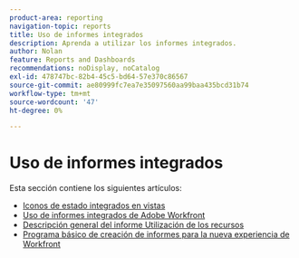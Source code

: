 ```yaml
---
product-area: reporting
navigation-topic: reports
title: Uso de informes integrados
description: Aprenda a utilizar los informes integrados.
author: Nolan
feature: Reports and Dashboards
recommendations: noDisplay, noCatalog
exl-id: 478747bc-82b4-45c5-bd64-57e370c86567
source-git-commit: ae80999fc7ea7e35097560aa99baa435bcd31b74
workflow-type: tm+mt
source-wordcount: '47'
ht-degree: 0%

---
```


# Uso de informes integrados

Esta sección contiene los siguientes artículos:

* [Iconos de estado integrados en vistas](../../../reports-and-dashboards/reports/using-built-in-reports/built-in-status-icons-views.md)
* [Uso de informes integrados de Adobe Workfront](../../../reports-and-dashboards/reports/using-built-in-reports/use-workfront-built-in-reports.md)
* [Descripción general del informe Utilización de los recursos](../../../reports-and-dashboards/reports/using-built-in-reports/resource-utilization-report.md)
* [Programa básico de creación de informes para la nueva experiencia de Workfront](https://one.workfront.com/s/basic-report-creation-program)

